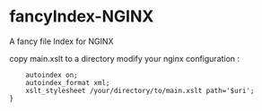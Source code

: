 # fancyIndex-NGINX
A fancy file Index for NGINX

copy main.xslt to a directory 
modify your nginx configuration :

```location / {
    autoindex on;
    autoindex_format xml;
    xslt_stylesheet /your/directory/to/main.xslt path='$uri';
}
```
